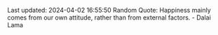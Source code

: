 Last updated: 2024-04-02 16:55:50
Random Quote: Happiness mainly comes from our own attitude, rather than from external factors. - Dalai Lama